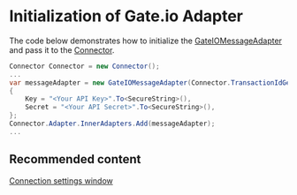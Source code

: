 # Initialization of Gate.io Adapter

The code below demonstrates how to initialize the [GateIOMessageAdapter](xref:StockSharp.GateIO.GateIOMessageAdapter) and pass it to the [Connector](xref:StockSharp.Algo.Connector).

```cs
Connector Connector = new Connector();
...
var messageAdapter = new GateIOMessageAdapter(Connector.TransactionIdGenerator)
{
    Key = "<Your API Key>".To<SecureString>(),
    Secret = "<Your API Secret>".To<SecureString>(),
};
Connector.Adapter.InnerAdapters.Add(messageAdapter);
...

```

## Recommended content

[Connection settings window](../../../graphical_user_interface/connection_settings_window.md)
